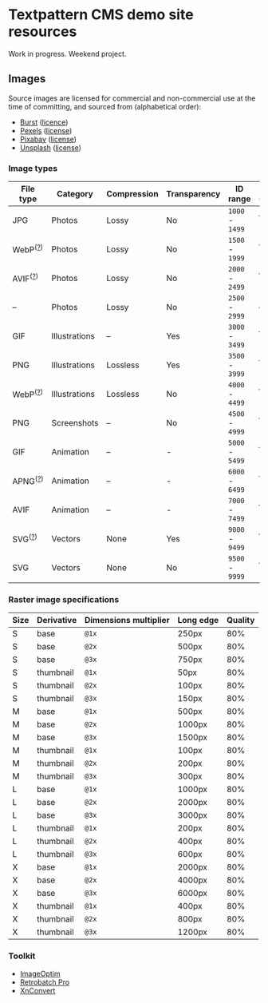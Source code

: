 # Textpattern CMS demo site resources

Work in progress. Weekend project.

## Images

Source images are licensed for commercial and non-commercial use at the time of committing, and sourced from (alphabetical order):

* [Burst](https://burst.shopify.com) ([licence](https://burst.shopify.com/legal/terms))
* [Pexels](https://www.pexels.com) ([license](https://www.pexels.com/photo-license/))
* [Pixabay](https://pixabay.com) ([license](https://pixabay.com/service/terms/#license))
* [Unsplash](https://unsplash.com) ([license](https://unsplash.com/license))

### Image types

| File type | Category | Compression | Transparency | ID range | Count / (target) |
|---|---|---|---|---|---|
| JPG | Photos | Lossy | No | `1000` - `1499` | – / (150) |
| WebP<sup>([?](https://caniuse.com/webp))</sup> | Photos | Lossy | No | `1500` - `1999` | – / (150) |
| AVIF<sup>([?](https://caniuse.com/avif))</sup> | Photos | Lossy | No | `2000` - `2499` | – / (150) |
| – | Photos | Lossy | No | `2500` - `2999` | – / (–) |
| GIF | Illustrations | – | Yes | `3000` - `3499` | – / (150) |
| PNG | Illustrations | Lossless | Yes | `3500` - `3999` | – / (150) |
| WebP<sup>([?](https://caniuse.com/webp))</sup> | Illustrations | Lossless | No | `4000` - `4499` | – / (150) |
| PNG | Screenshots | – | No | `4500` - `4999` | – / (150) |
| GIF | Animation | – | - | `5000` - `5499` | – / (150) |
| APNG<sup>([?](https://caniuse.com/apng))</sup> | Animation | – | - | `6000` - `6499` | – / (100) |
| AVIF | Animation | – | - | `7000` - `7499` | – / (100) |
| SVG<sup>([?](https://caniuse.com/svg))</sup> | Vectors | None | Yes | `9000` - `9499` | – / (100) |
| SVG | Vectors | None | No | `9500` - `9999` | – / (100) |

### Raster image specifications

| Size | Derivative | Dimensions multiplier | Long edge | Quality |
|---|---|---|---|---|
| S | base | `@1x` | 250px | 80% |
| S | base | `@2x` | 500px | 80% |
| S | base | `@3x` | 750px | 80% |
| S | thumbnail | `@1x` | 50px | 80% |
| S | thumbnail | `@2x` | 100px | 80% |
| S | thumbnail | `@3x` | 150px | 80% |
| M | base | `@1x` | 500px | 80% |
| M | base | `@2x` | 1000px | 80% |
| M | base | `@3x` | 1500px | 80% |
| M | thumbnail | `@1x` | 100px | 80% |
| M | thumbnail | `@2x` | 200px | 80% |
| M | thumbnail | `@3x` | 300px | 80% |
| L | base | `@1x` | 1000px | 80% |
| L | base | `@2x` | 2000px | 80% |
| L | base | `@3x` | 3000px | 80% |
| L | thumbnail | `@1x` | 200px | 80% |
| L | thumbnail | `@2x` | 400px | 80% |
| L | thumbnail | `@3x` | 600px | 80% |
| X | base | `@1x` | 2000px | 80% |
| X | base | `@2x` | 4000px | 80% |
| X | base | `@3x` | 6000px | 80% |
| X | thumbnail | `@1x` | 400px | 80% |
| X | thumbnail | `@2x` | 800px | 80% |
| X | thumbnail | `@3x` | 1200px | 80% |

### Toolkit

* [ImageOptim](https://imageoptim.com/)
* [Retrobatch Pro](https://flyingmeat.com/retrobatch/)
* [XnConvert](https://www.xnview.com/en/xnconvert/)
